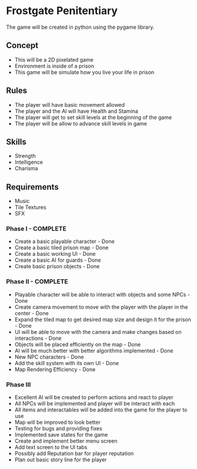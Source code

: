 # Frostgate Penitentiary
The game will be created in python using the pygame library.

## Concept
- This will be a 2D pixelated game
- Environment is inside of a prison
- This game will be simulate how you live your life in prison

## Rules
- The player will have basic movement allowed
- The player and the AI will have Health and Stamina
- The player will get to set skill levels at the beginning of the game
- The player will be allow to advance skill levels in game

## Skills
- Strength
- Intelligence
- Charisma

## Requirements
- Music
- Tile Textures
- SFX

### Phase I - COMPLETE
- Create a basic playable character - Done
- Create a basic tiled prison map - Done
- Create a basic working UI - Done
- Create a basic AI for guards - Done
- Create basic prison objects - Done

### Phase II - COMPLETE
- Playable character will be able to interact with objects and some NPCs - Done
- Create camera movement to move with the player with the player in the center - Done
- Expand the tiled map to get desired map size and design it for the prison - Done
- UI will be able to move with the camera and make changes based on interactions - Done
- Objects will be placed efficiently on the map - Done
- AI will be much better with better algorithms implemented - Done
- New NPC characters - Done
- Add the skill system with its own UI - Done
- Map Rendering Efficiency - Done

### Phase III
- Excellent AI will be created to perform actions and react to player
- All NPCs will be implemented and player will be interact with each
- All items and interactables will be added into the game for the player to use
- Map will be improved to look better
- Testing for bugs and providing fixes
- Implemented save states for the game
- Create and implement better menu screen
- Add text screen to the UI tabs
- Possibly add Reputation bar for player reputation
- Plan out basic story line for the player
